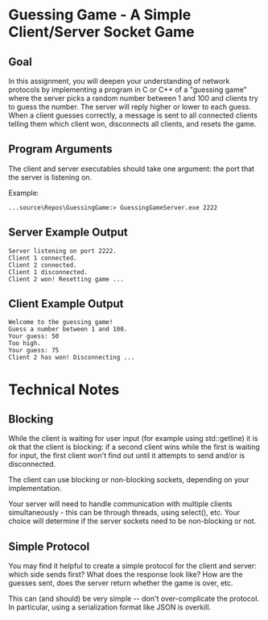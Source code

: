 # Guessing Game - A Simple Client/Server Socket Game

## Goal
In this assignment, you will deepen your understanding of network protocols 
by implementing a program in C or C++ of a "guessing game" where the server 
picks a random number between 1 and 100 and clients try to guess the number. 
The server will reply higher or lower to each guess. When a client guesses 
correctly, a message is sent to all connected clients telling them which 
client won, disconnects all clients, and resets the game.

## Program Arguments

The client and server executables should take one argument: the port that
the server is listening on. 

Example:

```pwsh
...source\Repos\GuessingGame:> GuessingGameServer.exe 2222
```

## Server Example Output

```
Server listening on port 2222.
Client 1 connected.
Client 2 connected.
Client 1 disconnected.
Client 2 won! Resetting game ...
```

## Client Example Output

```
Welcome to the guessing game!
Guess a number between 1 and 100.
Your guess: 50
Too high.
Your guess: 75
Client 2 has won! Disconnecting ...
```

# Technical Notes

## Blocking

While the client is waiting for user input (for example using std::getline)
it is ok that the client is blocking: if a second client wins while the
first is waiting for input, the first client won't find out until it 
attempts to send and/or is disconnected.

The client can use blocking or non-blocking sockets, depending on your 
implementation.

Your server will need to handle communication with multiple clients 
simultaneously - this can be through threads, using select(), etc. Your
choice will determine if the server sockets need to be non-blocking or not.

## Simple Protocol

You may find it helpful to create a simple protocol for the client and server:
which side sends first? What does the response look like? How are the guesses 
sent, does the server return whether the game is over, etc.

This can (and should) be very simple -- don't over-complicate the protocol.
In particular, using a serialization format like JSON is overkill.
